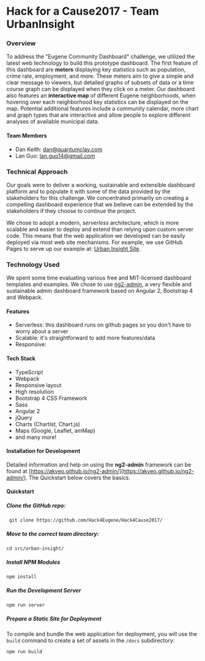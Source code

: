 # Hack for a Cause2017 - Team UrbanInsight

### Overview

To address the "Eugene Community Dashboard" challenge, we utilized the latest web technology to build this prototype dashboard. The first feature of this dashboard are **meters** displaying key statistics such as population, crime rate, employment, and more. These meters aim to give a simple and clear message to viewers, but detailed graphs of subsets of data or a time course graph can be displayed when they click on a meter. Our dashboard also features an **interactive map** of different Eugene neighborhoods, when hovering over each neighborhood key statistics can be displayed on the map. Potential additional features include a community calendar, more chart and graph types that are interactive and allow people to explore different analyses of available municipal data.

#### Team Members

-	Dan Keith:      dan@quantumclay.com
-	Lan Guo:        lan.guo14@gmail.com


### Technical Approach

Our goals were to deliver a working, sustainable and extensible dashboard platform and to populate it with some of the data provided by the stakeholders for this challenge. We concentrated primarily on creating a compelling dashboard experience that we believe can be extended by the stakeholders if they choose to continue the project.

We chose to adopt a modern, *serverless* architecture, which is more scalable and easier to deploy and extend than relying upon custom server code. This means that the web application we developed can be easily deployed via most web site mechanisms. For example, we use GitHub Pages to serve up our example at: [Urban Insight Site](http://urbaninsight.site).

### Technology Used

We spent some time evaluating various free and MIT-licensed dashboard templates and examples. We chose to use [ng2-admin](https://akveo.github.io/ng2-admin/), a very flexible and sustainable admin dashboard framework based on Angular 2, Bootstrap 4 and Webpack.


#### Features


* Serverless: this dashboard runs on github pages so you don't have to worry about a server
* Scalable: it's straightforward to add more features/data
* Responsive:

#### Tech Stack

* TypeScript
* Webpack
* Responsive layout
* High resolution
* Bootstrap 4 CSS Framework
* Sass
* Angular 2
* jQuery
* Charts (Chartist, Chart.js)
* Maps (Google, Leaflet, amMap)
* and many more!

#### Installation for Development

Detailed information and help on using the **ng2-admin** framework can be found at [https://akveo.github.io/ng2-admin/](https://akveo.github.io/ng2-admin/). The Quickstart below covers the basics.

#### Quickstart

##### Clone the GitHub repo:
```
 git clone https://github.com/Hack4Eugene/Hack4Cause2017/
```

##### Move to the correct team directory:
```
cd src/urban-insight/
```

##### Install NPM Modules

```
npm install
```

##### Run the Development Server

```
npm run server
```

##### Prepare a Static Site for Deployment

To compile and bundle the web application for deployment, you will use the `build` command to create a set of assets in the `/docs` subdirectory:

```
npm run build
```


